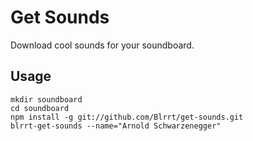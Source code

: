 # Get Sounds

Download cool sounds for your soundboard.

## Usage

    mkdir soundboard
    cd soundboard
    npm install -g git://github.com/Blrrt/get-sounds.git
    blrrt-get-sounds --name="Arnold Schwarzenegger"
